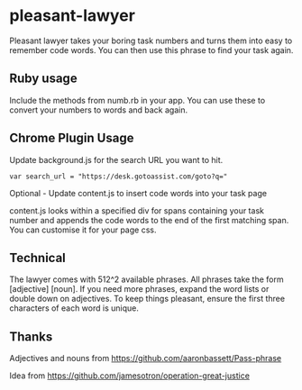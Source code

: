 pleasant-lawyer
===============

Pleasant lawyer takes your boring task numbers and turns them into easy to remember code words. You can then use this phrase to find your task again.

## Ruby usage

Include the methods from numb.rb in your app. You can use these to convert your numbers to words and back again.

## Chrome Plugin Usage

Update background.js for the search URL you want to hit.

    var search_url = "https://desk.gotoassist.com/goto?q="


Optional - Update content.js to insert code words into your task page

content.js looks within a specified div for spans containing your task number and appends the code words to the end of the first matching span. You can customise it for your page css.

## Technical

The lawyer comes with 512^2 available phrases. All phrases take the form [adjective] [noun]. If you need more phrases, expand the word lists or double down on adjectives. To keep things pleasant, ensure the first three characters of each word is unique.


## Thanks

Adjectives and nouns from https://github.com/aaronbassett/Pass-phrase

Idea from https://github.com/jamesotron/operation-great-justice


